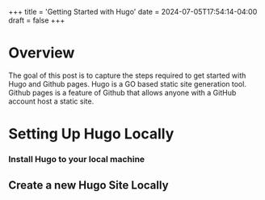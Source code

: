 +++
title = 'Getting Started with Hugo'
date = 2024-07-05T17:54:14-04:00
draft = false
+++

# Overview

The goal of this post is to capture the steps required to get started with Hugo and Github pages. Hugo is a GO based static site generation tool. Github pages is a feature of Github that allows anyone with a GitHub account host a static site.


# Setting Up Hugo Locally


### Install Hugo to your local machine



## Create a new Hugo Site Locally





